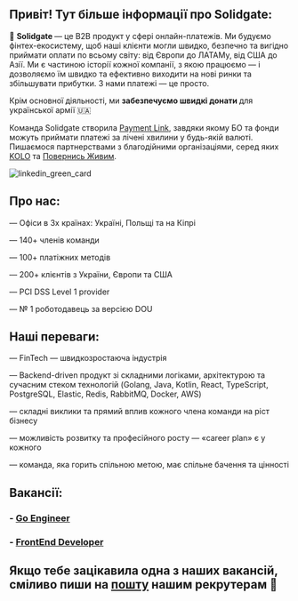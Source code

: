 ## Привіт! <a> Тут більше інформації про Solidgate:
<p> &#129321; <b> Solidgate </b>— це В2В продукт у сфері онлайн-платежів. Ми будуємо фінтех-екосистему, щоб наші клієнти могли швидко, безпечно та вигідно приймати оплати по всьому світу: від Європи до ЛАТАМу, від США до Азії. Ми є частиною історії кожної компанії, з якою працюємо — і дозволяємо їм швидко та ефективно виходити на нові ринки та збільшувати прибутки. З нами платежі — це просто.

<p></p>

<p> Крім основної діяльності, ми <b> забезпечуємо швидкі донати </b> для української армії 🇺🇦 
<p> Команда Solidgate створила  <a href="https://ain.ua/2022/07/29/charity-payment-link/">Payment Link</a>, завдяки якому БО та фонди можуть приймати платежі за лічені хвилини у будь-якій валюті. <a> Пишаємося партнерствами з благодійними організаціями, серед яких <a href="https://koloua.com/">KOLO</a> та <a href="https://savelife.in.ua/">Повернись Живим</a>.
<p> </p>
<p align="center">
  
![linkedin_green_card](https://github.com/solidgatehiring/solidgatehiring/assets/142014633/70f558d9-7d5c-4b84-83e6-504b9eb7264f)

## Про нас:
<p> — Офіси в 3х країнах: Україні, Польщі та на Кіпрі </p>
<p> — 140+ членів команди </p>
<p> — 100+ платіжних методів </p>
<p> — 200+ клієнтів з України, Європи та США </p>
<p> — PCI DSS Level 1 provider </p>
<p> — № 1 роботодавець за версією DOU </p>
  
## Наші переваги:
<p> — FinTech — швидкозростаюча індустрія </p>
<p> — Backend-driven продукт зі складними логіками, архітектурою та сучасним стеком технологій (Golang, Java, Kotlin, React, TypeScript, PostgreSQL, Elastic, Redis, RabbitMQ, Docker, AWS) </p>
<p> — складні виклики та прямий вплив кожного члена команди на ріст бізнесу </p>
<p> — можливість розвитку та професійного росту — «career plan» є у кожного </p>
<p> — команда, яка горить спільною метою, має спільне бачення та цінності </p>

## Вакансії:
<h3> - <a href="https://github.com/solidgatehiring/go_vacancy/tree/main"><b>Go Engineer</b></a></h3>
<h3> - <a href="https://github.com/solidgatehiring/frontend_vacancy/tree/main"><b>FrontEnd Developer</b></a></h3>

## Якщо тебе зацікавила одна з наших вакансій, сміливо пиши на <a href="mailto:talent@solidgate.com">пошту</a> нашим рекрутерам &#128231;
<p> </p>





